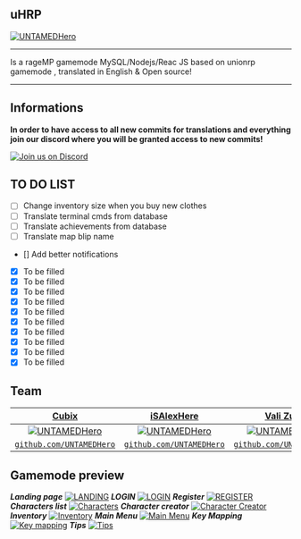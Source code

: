 ## uHRP 
[![UNTAMEDHero](https://i.imgur.com/b3eXTtt.gif)](https://untamedhero.com) 
___
Is a rageMP gamemode MySQL/Nodejs/Reac JS based on unionrp gamemode , translated in English & Open source!
___
## Informations
**In order to have access to all new commits for translations and everything join our discord where you will be granted access to new commits!**

[![Join us on Discord](https://discordapp.com/api/guilds/542217413274370070/widget.png?style=banner4)](https://discord.gg/khpRnAZ
)

## TO DO LIST
- [ ] Change inventory size when you buy new clothes
- [ ] Translate terminal cmds from database
- [ ] Translate achievements from database
- [ ] Translate map blip name
- [] Add better notifications
- [X] To be filled
- [X] To be filled
- [X] To be filled
- [X] To be filled
- [X] To be filled
- [X] To be filled
- [X] To be filled
- [X] To be filled
- [X] To be filled
- [X] To be filled

## Team

| <a href="https://untamedhero.com/" target="_blank">**Cubix**</a> | <a href="https://untamedhero.com/" target="_blank">**iSAlexHere**</a> | <a href="https://untamedhero.com/" target="_blank">**Vali Zum**</a> |
| :---: |:---:| :---:|
| [![UNTAMEDHero](https://avatars1.githubusercontent.com/u/14930068?v=3&s=200)](https://forum.untamedhero.com)    | [![UNTAMEDHero](https://avatars1.githubusercontent.com/u/14930068?v=3&s=200)](https://forum.untamedhero.com) | [![UNTAMEDHero](https://avatars1.githubusercontent.com/u/14930068?v=3&s=200)](https://forum.untamedhero.com)  |
| <a href="https://github.com/UNTAMEDHero/UNTAMEDHero" target="_blank">`github.com/UNTAMEDHero`</a> | <a href="http://github.com/UNTAMEDHero" target="_blank">`github.com/UNTAMEDHero`</a> | <a href="http://github.com/UNTAMEDHero" target="_blank">`github.com/UNTAMEDHero`</a> |


## Gamemode preview


***Landing page***
[![LANDING](https://imgur.com/ioKvFY4)](https://forum.untamedhero.com/)
***LOGIN***
[![LOGIN](https://i.imgur.com/pLlBK7A.png)](https://forum.untamedhero.com/)
***Register***
[![REGISTER](https://i.imgur.com/HDg2Qw5.png)](https://forum.untamedhero.com/)
***Characters list***
[![Characters](https://i.imgur.com/VJQo1Hy.png)](https://forum.untamedhero.com/)
***Character creator***
[![Character Creator](https://i.imgur.com/6IWVZFc.png)](https://forum.untamedhero.com/)
***Inventory***
[![Inventory](https://i.imgur.com/Y9wmuuy.png)](https://forum.untamedhero.com/)
***Main Menu*** 
[![Main Menu](https://i.imgur.com/JCpvONR.png)](https://forum.untamedhero.com/)
***Key Mapping***
[![Key mapping](https://i.imgur.com/jnTpZ9z.png)](https://forum.untamedhero.com/)
***Tips***
[![Tips](https://i.imgur.com/okocJ9t.png)](https://forum.untamedhero.com/)
